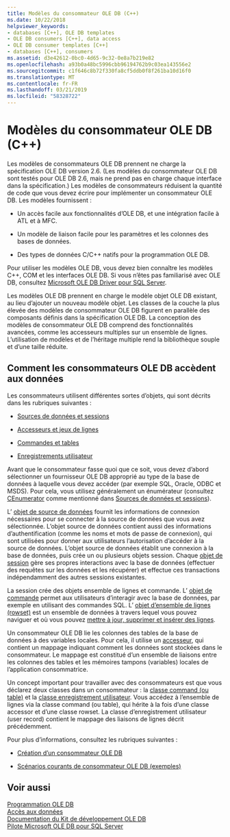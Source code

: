 ```yaml
---
title: Modèles du consommateur OLE DB (C++)
ms.date: 10/22/2018
helpviewer_keywords:
- databases [C++], OLE DB templates
- OLE DB consumers [C++], data access
- OLE DB consumer templates [C++]
- databases [C++], consumers
ms.assetid: d3e42612-0bc0-4d65-9c32-0e8a7b219e82
ms.openlocfilehash: a93b0a48bc5996cbb96194762b9c03ea143556e2
ms.sourcegitcommit: c1f646c8b72f330fa8cf5ddb0f8f261ba10d16f0
ms.translationtype: MT
ms.contentlocale: fr-FR
ms.lasthandoff: 03/21/2019
ms.locfileid: "58328722"
---
```

# <a name="ole-db-consumer-templates-c"></a>Modèles du consommateur OLE DB (C++)

Les modèles de consommateurs OLE DB prennent ne charge la spécification OLE DB version 2.6. (Les modèles du consommateur OLE DB sont testés pour OLE DB 2.6, mais ne prend pas en charge chaque interface dans la spécification.) Les modèles de consommateurs réduisent la quantité de code que vous devez écrire pour implémenter un consommateur OLE DB. Les modèles fournissent :

- Un accès facile aux fonctionnalités d’OLE DB, et une intégration facile à ATL et à MFC.

- Un modèle de liaison facile pour les paramètres et les colonnes des bases de données.

- Des types de données C/C++ natifs pour la programmation OLE DB.

Pour utiliser les modèles OLE DB, vous devez bien connaître les modèles C++, COM et les interfaces OLE DB. Si vous n’êtes pas familiarisé avec OLE DB, consultez [Microsoft OLE DB Driver pour SQL Server](/sql/connect/oledb/oledb-driver-for-sql-server).

Les modèles OLE DB prennent en charge le modèle objet OLE DB existant, au lieu d’ajouter un nouveau modèle objet. Les classes de la couche la plus élevée des modèles de consommateur OLE DB figurent en parallèle des composants définis dans la spécification OLE DB. La conception des modèles de consommateur OLE DB comprend des fonctionnalités avancées, comme les accesseurs multiples sur un ensemble de lignes. L’utilisation de modèles et de l’héritage multiple rend la bibliothèque souple et d’une taille réduite.

## <a name="how-ole-db-consumers-access-data"></a>Comment les consommateurs OLE DB accèdent aux données

Les consommateurs utilisent différentes sortes d’objets, qui sont décrits dans les rubriques suivantes :

- [Sources de données et sessions](../../data/oledb/data-sources-and-sessions.md)

- [Accesseurs et jeux de lignes](../../data/oledb/accessors-and-rowsets.md)

- [Commandes et tables](../../data/oledb/commands-and-tables.md)

- [Enregistrements utilisateur](../../data/oledb/user-records.md)

Avant que le consommateur fasse quoi que ce soit, vous devez d’abord sélectionner un fournisseur OLE DB approprié au type de la base de données à laquelle vous devez accéder (par exemple SQL, Oracle, ODBC et MSDS). Pour cela, vous utilisez généralement un énumérateur (consultez [CEnumerator](../../data/oledb/cenumerator-class.md) comme mentionné dans [Sources de données et sessions](../../data/oledb/data-sources-and-sessions.md)).

L’ [objet de source de données](../../data/oledb/data-sources-and-sessions.md) fournit les informations de connexion nécessaires pour se connecter à la source de données que vous avez sélectionnée. L’objet source de données contient aussi des informations d’authentification (comme les noms et mots de passe de connexion), qui sont utilisées pour donner aux utilisateurs l’autorisation d’accéder à la source de données. L’objet source de données établit une connexion à la base de données, puis crée un ou plusieurs objets session. Chaque [objet de session](../../data/oledb/data-sources-and-sessions.md) gère ses propres interactions avec la base de données (effectuer des requêtes sur les données et les récupérer) et effectue ces transactions indépendamment des autres sessions existantes.

La session crée des objets ensemble de lignes et commande. L’ [objet de commande](../../data/oledb/commands-and-tables.md) permet aux utilisateurs d’interagir avec la base de données, par exemple en utilisant des commandes SQL. L’ [objet d’ensemble de lignes (rowset)](../../data/oledb/accessors-and-rowsets.md) est un ensemble de données à travers lequel vous pouvez naviguer et où vous pouvez [mettre à jour, supprimer et insérer des lignes](../../data/oledb/updating-rowsets.md).

Un consommateur OLE DB lie les colonnes des tables de la base de données à des variables locales. Pour cela, il utilise un [accesseur](../../data/oledb/accessors-and-rowsets.md), qui contient un mappage indiquant comment les données sont stockées dans le consommateur. Le mappage est constitué d’un ensemble de liaisons entre les colonnes des tables et les mémoires tampons (variables) locales de l’application consommatrice.

Un concept important pour travailler avec des consommateurs est que vous déclarez deux classes dans un consommateur : la [classe command (ou table)](../../data/oledb/commands-and-tables.md) et la [classe enregistrement utilisateur](../../data/oledb/user-records.md). Vous accédez à l’ensemble de lignes via la classe command (ou table), qui hérite à la fois d’une classe accessor et d’une classe rowset. La classe d’enregistrement utilisateur (user record) contient le mappage des liaisons de lignes décrit précédemment.

Pour plus d’informations, consultez les rubriques suivantes :

- [Création d’un consommateur OLE DB](../../data/oledb/creating-an-ole-db-consumer.md)

- [Scénarios courants de consommateur OLE DB (exemples)](../../data/oledb/working-with-ole-db-consumer-templates.md)

## <a name="see-also"></a>Voir aussi

[Programmation OLE DB](../../data/oledb/ole-db-programming.md)<br/>
[Accès aux données](../data-access-in-cpp.md)<br/>
[Documentation du Kit de développement OLE DB](/previous-versions/windows/desktop/ms722784(v=vs.85))<br/>
[Pilote Microsoft OLE DB pour SQL Server](/sql/connect/oledb/oledb-driver-for-sql-server)
